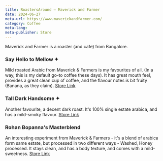 ```yaml
---
title: RoastersAround — Maverick and Farmer
date: 2024-06-27
meta-url: https://www.maverickandfarmer.com/
category: Coffee
meta-lang: 
meta-publisher: Store
---
```

Maverick and Farmer is a roaster (and cafe) from Bangalore. 
### Say Hello to Mellow ✦
Mild roasted Arabic from Maverick & Farmers is my favourites of all. (In a way, this is my default go-to coffee these days). It has great mouth feel, provides a great clean cup of coffee, and the flavour notes is bit fruity (Banana, as they claim). [Store Link](https://www.maverickandfarmer.com/collections/coffees/products/say-hello-to-mellow)

### Tall Dark Handsome ✦
Another favourite, a decent dark roast. It's 100% single estate arabica, and has a mild-smoky flavour. [Store Link](https://www.maverickandfarmer.com/collections/coffees/products/tall-dark-handsome)

### Rohan Bopanna's Masterblend
An interesting experiment from Maverick & Farmers - it's a blend of arabica form same estate, but processed in two different ways - Washed, Honey processed. It stays clean, and has a body texture, and comes with a mild-sweetness. [Store Link](https://www.maverickandfarmer.com/collections/coffees/products/rohan-bopannas-masterblend-1)
